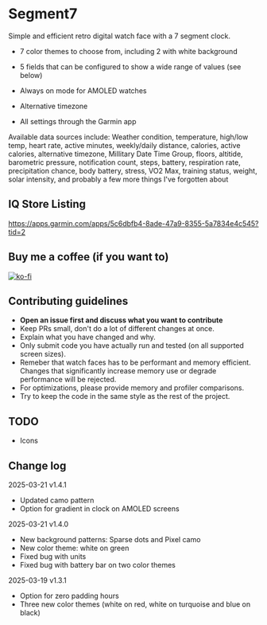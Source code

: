 # Segment7
Simple and efficient retro digital watch face with a 7 segment clock.

- 7 color themes to choose from, including 2 with white background

- 5 fields that can be configured to show a wide range of values (see below)
- Always on mode for AMOLED watches
- Alternative timezone
- All settings through the Garmin app

Available data sources include: Weather condition, temperature, high/low temp, heart rate, active minutes, weekly/daily distance, calories, active calories, alternative timezone, Millitary Date Time Group, floors, altitide, barometric pressure, notification count, steps, battery, respiration rate, precipitation chance, body battery, stress, VO2 Max, training status, weight, solar intensity, and probably a few more things I've forgotten about

## IQ Store Listing
https://apps.garmin.com/apps/5c6dbfb4-8ade-47a9-8355-5a7834e4c545?tid=2

## Buy me a coffee (if you want to)
[![ko-fi](https://ko-fi.com/img/githubbutton_sm.svg)](https://ko-fi.com/M4M51A1RGV)

## Contributing guidelines
- **Open an issue first and discuss what you want to contribute**
- Keep PRs small, don't do a lot of different changes at once.
- Explain what you have changed and why.
- Only submit code you have actually run and tested (on all supported screen sizes).
- Remeber that watch faces has to be performant and memory efficient. Changes that significantly increase memory use or degrade performance will be rejected.
- For optimizations, please provide memory and profiler comparisons.
- Try to keep the code in the same style as the rest of the project.

 ## TODO
- Icons


## Change log
2025-03-21 v1.4.1
- Updated camo pattern
- Option for gradient in clock on AMOLED screens

2025-03-21 v1.4.0
- New background patterns: Sparse dots and Pixel camo
- New color theme: white on green
- Fixed bug with units
- Fixed bug with battery bar on two color themes

2025-03-19 v1.3.1
- Option for zero padding hours
- Three new color themes (white on red, white on turquoise and blue on black)